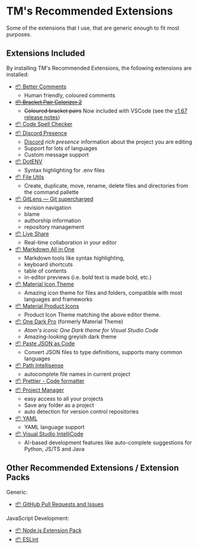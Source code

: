 # TM's Recommended Extensions

Some of the extensions that I use, that are generic enough to fit most purposes.

## Extensions Included

By installing TM's Recommended Extensions, the following extensions are installed:

- [📦 Better Comments](https://marketplace.visualstudio.com/items?itemName=aaron-bond.better-comments)
  - Human friendly, coloured comments
- ~~[📦 Bracket Pair Colorizer 2](https://marketplace.visualstudio.com/items?itemName=coenraads.bracket-pair-colorizer-2)~~
  - ~~Coloured bracket pairs~~ Now included with VSCode (see the [v1.67 release notes](https://code.visualstudio.com/updates/v1_67#_bracket-pair-colorization-enabled-by-default))
- [📦 Code Spell Checker](https://marketplace.visualstudio.com/items?itemName=streetsidesoftware.code-spell-checker)
- [📦 Discord Presence](https://marketplace.visualstudio.com/items?itemName=icrawl.discord-vscode)
  - [Discord](https://discord.com/) *rich presence* information about the project you are editing
  - Support for lots of languages
  - Custom message support
- [📦 DotENV](https://marketplace.visualstudio.com/items?itemName=mikestead.dotenv)
  - Syntax highlighting for .env files
- [📦 File Utils](https://marketplace.visualstudio.com/items?itemName=sleistner.vscode-fileutils)
  - Create, duplicate, move, rename, delete files and directories from the command pallette
- [📦 GitLens — Git supercharged](https://marketplace.visualstudio.com/items?itemName=eamodio.gitlens)
  - revision navigation
  - blame
  - authorship information
  - repository management
- [📦 Live Share](https://marketplace.visualstudio.com/items?itemName=ms-vsliveshare.vsliveshare)
  -  Real-time collaboration in your editor
- [📦 Markdown All in One](https://marketplace.visualstudio.com/items?itemName=yzhang.markdown-all-in-one)
  - Markdown tools like syntax highlighting,
  - keyboard shortcuts
  - table of contents
  - in-editor previews (i.e. bold text is made bold, etc.)
- [📦 Material Icon Theme](https://marketplace.visualstudio.com/items?itemName=pkief.material-icon-theme)
  - Amazing icon theme for files and folders, compatible with most languages and frameworks
- [📦 Material Product Icons](https://marketplace.visualstudio.com/items?itemName=pkief.material-product-icons)
  - Product Icon Theme matching the above editor theme.
- [📦 One Dark Pro](https://marketplace.visualstudio.com/items?itemName=zhuangtongfa.material-theme) (formerly Material Theme)
  - *Atom's iconic One Dark theme for Visual Studio Code*
  - Amazing-looking greyish dark theme
- [📦 Paste JSON as Code](https://marketplace.visualstudio.com/items?itemName=quicktype.quicktype)
  - Convert JSON files to type definitions, supports many common languages
- [📦 Path Intellisense](https://marketplace.visualstudio.com/items?itemName=christian-kohler.path-intellisense)
  - autocomplete file names in current project
- [📦 Prettier - Code formatter](https://marketplace.visualstudio.com/items?itemName=esbenp.prettier-vscode)
- [📦 Project Manager](https://marketplace.visualstudio.com/items?itemName=alefragnani.project-manager)
  - easy access to all your projects
  - Save any folder as a project
  - auto detection for version control repositories
- [📦 YAML](https://marketplace.visualstudio.com/items?itemName=redhat.vscode-yaml)
  - YAML language support
- [📦 Visual Studio IntelliCode](https://marketplace.visualstudio.com/items?itemName=VisualStudioExptTeam.vscodeintellicode)
  - AI-based development features like auto-complete suggestions for Python, JS/TS and Java


## Other Recommended Extensions / Extension Packs

Generic:

- [📦 GitHub Pull Requests and Issues](https://marketplace.visualstudio.com/items?itemName=github.vscode-pull-request-github)

JavaScript Development:

- [📦 Node.js Extension Pack](https://marketplace.visualstudio.com/items?itemName=waderyan.nodejs-extension-pack)
- [📦 ESLint](https://marketplace.visualstudio.com/items?itemName=dbaeumer.vscode-eslint)


